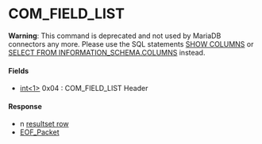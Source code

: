 
# COM_FIELD_LIST

**Warning**: This command is deprecated and not used by MariaDB connectors any more. Please use the SQL statements [SHOW COLUMNS](../../../../../reference/sql-statements-and-structure/sql-statements/administrative-sql-statements/show/show-columns.md) or [SELECT FROM INFORMATION_SCHEMA.COLUMNS](../../../../../reference/sql-statements-and-structure/sql-statements/administrative-sql-statements/system-tables/information-schema/information-schema-tables/information-schema-columns-table.md) instead.


#### Fields



* [int<1>](../protocol-data-types.md#fixed-length-integers) 0x04 : COM_FIELD_LIST Header



#### Response


* n [resultset row](../4-server-response-packets/resultset-row.md)
* [EOF_Packet](../4-server-response-packets/eof_packet.md)

<span></span>
